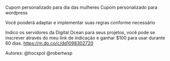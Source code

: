 Cupom personalizado para dia das mulheres
Cupom personalizado para wordpress

Você pooderá adaptar e implementar suas regras conforme necessário

Indico os servidores da Digital Ocean para seus projetos, você pode se inscrever através do meu link de indicação e ganhar $100 para usar durante 60 dias.
https://m.do.co/c/dd1098302720

Autores:
@hocxpol @robertwsp
